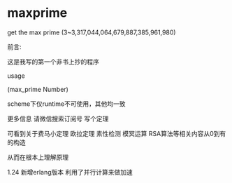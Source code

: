 # maxprime

get the max prime (3~3,317,044,064,679,887,385,961,980)

前言:

这是我写的第一个非书上抄的程序

usage

(max_prime Number)

scheme下仅runtime不可使用，其他均一致

更多信息   请微信搜索订阅号   写个定理

可看到关于费马小定理 欧拉定理  素性检测  模冥运算 RSA算法等相关内容从0到有的构造

从而在根本上理解原理


1.24 新增erlang版本
利用了并行计算来做加速